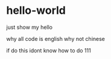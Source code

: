 # hello-world
just show my hello

why all code is english   why not chinese


if do this idont know how to do
111
